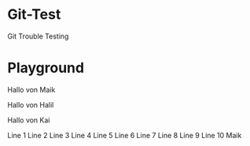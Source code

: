 # Git-Test
Git Trouble Testing


# Playground
Hallo von Maik

Hallo von Halil

Hallo von Kai


Line 1
Line 2
Line 3
Line 4
Line 5
Line 6
Line 7
Line 8
Line 9
Line 10 Maik